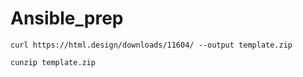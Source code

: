 # Ansible_prep

```
curl https://html.design/downloads/11604/ --output template.zip
```

```
cunzip template.zip
```
